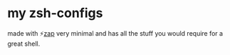 # my zsh-configs

made with ⚡[zap](https://github.com/zap-zsh-zap) very minimal and has all the stuff you would require for a great shell.
